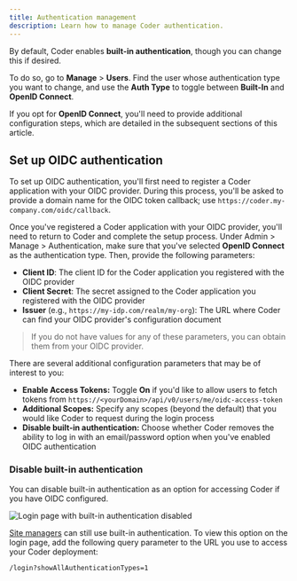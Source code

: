 ```yaml
---
title: Authentication management
description: Learn how to manage Coder authentication.
---
```


By default, Coder enables **built-in authentication**, though you can change
this if desired.

To do so, go to **Manage** > **Users**. Find the user whose authentication type
you want to change, and use the **Auth Type** to toggle between **Built-In** and
**OpenID Connect**.

If you opt for **OpenID Connect**, you'll need to provide additional
configuration steps, which are detailed in the subsequent sections of this
article.

## Set up OIDC authentication

To set up OIDC authentication, you'll first need to register a Coder application
with your OIDC provider. During this process, you'll be asked to provide a
domain name for the OIDC token callback; use
`https://coder.my-company.com/oidc/callback`.

Once you've registered a Coder application with your OIDC provider, you'll need
to return to Coder and complete the setup process. Under Admin > Manage >
Authentication, make sure that you've selected **OpenID Connect** as the
authentication type. Then, provide the following parameters:

- **Client ID**: The client ID for the Coder application you registered with the
  OIDC provider
- **Client Secret**: The secret assigned to the Coder application you registered
  with the OIDC provider
- **Issuer** (e.g., `https://my-idp.com/realm/my-org`): The URL where Coder can
  find your OIDC provider's configuration document

> If you do not have values for any of these parameters, you can obtain them
> from your OIDC provider.

There are several additional configuration parameters that may be of interest to
you:

- **Enable Access Tokens:** Toggle **On** if you'd like to allow users to fetch
  tokens from `https://<yourDomain>/api/v0/users/me/oidc-access-token`
- **Additional Scopes:** Specify any scopes (beyond the default) that you would
  like Coder to request during the login process
- **Disable built-in authentication:** Choose whether Coder removes the ability
  to log in with an email/password option when you've enabled OIDC
  authentication

### Disable built-in authentication

You can disable built-in authentication as an option for accessing Coder if you
have OIDC configured.

![Login page with built-in authentication
disabled](../../assets/admin/disable-built-in-auth.png)

[Site managers](users/user-roles#site-manager-permissions) can still use
built-in authentication. To view this option on the login page, add the
following query parameter to the URL you use to access your Coder deployment:

```text
/login?showAllAuthenticationTypes=1
```
